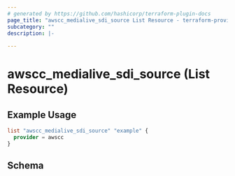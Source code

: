 ```yaml
---
# generated by https://github.com/hashicorp/terraform-plugin-docs
page_title: "awscc_medialive_sdi_source List Resource - terraform-provider-awscc"
subcategory: ""
description: |-
  
---
```


# awscc_medialive_sdi_source (List Resource)



## Example Usage

```terraform
list "awscc_medialive_sdi_source" "example" {
  provider = awscc
}
```

<!-- schema generated by tfplugindocs -->
## Schema
